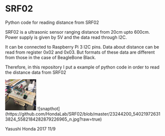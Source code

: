 # SRF02
Python code for reading distance from SRF02

SRF02 is a ultrasonic sensor ranging distance from 20cm upto 600cm.
Power supply is given by 5V and the data read through I2C.

It can be connected to Raspberry Pi 3 I2C pins. 
Data about distance can be read from register 0x02 and 0x03.
But formats of these data are different from those in the case of BeagleBone Black.

Therefore, in this repository I put a example of python code in order to read
the distance data from SRF02

<img src="https://github.com/HondaLab/SRF02/blob/master/23244200_540219726313824_5582184282879226965_n.jpg"  width=100>
![snapthot](https://github.com/HondaLab/SRF02/blob/master/23244200_540219726313824_5582184282879226965_n.jpg?raw=true)

Yasushi Honda 2017 11/9
